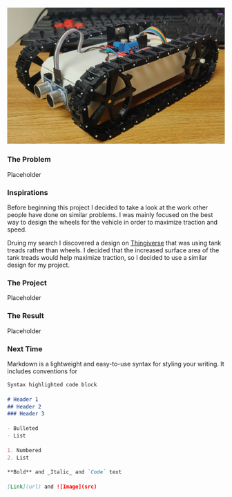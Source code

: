 
![End result](images/vehicle.jpg)

### The Problem

Placeholder

### Inspirations

Before beginning this project I decided to take a look at the work other people have done on similar problems. I was mainly focused on the best way to design the wheels for the vehicle in order to maximize traction and speed.

Druing my search I discovered a design on [Thingiverse](https://www.thingiverse.com/thing:467807) that was using tank treads rather than wheels. I decided that the increased surface area of the tank treads would help maximize traction, so I decided to use a similar design for my project.

### The Project

Placeholder

### The Result

Placeholder

### Next Time

Markdown is a lightweight and easy-to-use syntax for styling your writing. It includes conventions for

```markdown
Syntax highlighted code block

# Header 1
## Header 2
### Header 3

- Bulleted
- List

1. Numbered
2. List

**Bold** and _Italic_ and `Code` text

[Link](url) and ![Image](src)
```